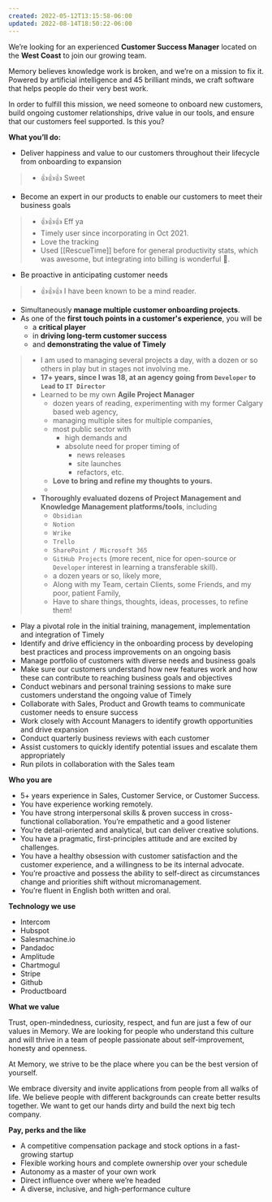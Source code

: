 ```yaml
---
created: 2022-05-12T13:15:58-06:00
updated: 2022-08-14T18:50:22-06:00
---
```

We’re looking for an experienced **Customer Success Manager** located on the **West Coast** to join our growing team.

Memory believes knowledge work is broken, and we’re on a mission to fix it. Powered by artificial intelligence and 45 brilliant minds, we craft software that helps people do their very best work.

In order to fulfill this mission, we need someone to onboard new customers, build ongoing customer relationships, drive value in our tools, and ensure that our customers feel supported. Is this you?  
  

**What you’ll do:**  

-   Deliver happiness and value to our customers throughout their lifecycle from onboarding to expansion
> - 👍👍👍 Sweet


-   Become an expert in our products to enable our customers to meet their business goals
> - 👍👍👍 Eff ya 
> - Timely user since incorporating in Oct 2021.
> - Love the tracking
> - Used [[RescueTime]] before for general productivity stats, which was awesome, but integrating into billing is wonderful 💏.

-   Be proactive in anticipating customer needs

> - 👍👍👍 I have been known to be a mind reader. 

-   Simultaneously **manage multiple customer onboarding projects**.
- As one of the **first touch points in a customer's experience**, you will be 
	- a **critical player** 
	- in **driving long-term customer success** 
	- and **demonstrating the value of Timely**
    
> - I am used to managing several projects a day, with a dozen or so others in play but in stages not involving me.
> - **17+ years, since I was 18, at an agency going from `Developer` to `Lead` to `IT Director`**
> - Learned to be my own **Agile Project Manager**
> 	- dozen years of reading, experimenting with my former Calgary based web agency, 
> 	- managing multiple sites for multiple companies,
> 	-  most public sector with 
> 		- high demands and 
> 		- absolute need for proper timing of 
> 			- news releases
> 			- site launches
> 			- refactors, etc.
> 	- **Love to bring and refine my thoughts to yours.**
> 	- 
> - **Thoroughly evaluated dozens of Project Management and Knowledge Management platforms/tools**, including
> 	-  `Obsidian`
> 	- `Notion`
> 	- `Wrike`
> 	- `Trello`
> 	- `SharePoint / Microsoft 365`
> 	- `GitHub Projects` (more recent, nice for open-source or `Developer` interest in learning a transferable skill).
> 	- a dozen years or so, likely more,
> 	- Along with my Team, certain Clients, some Friends, and my poor, patient Family,
> 	- Have to share things, thoughts, ideas, processes, to refine them!
> 


-   Play a pivotal role in the initial training, management, implementation and integration of Timely
-   Identify and drive efficiency in the onboarding process by developing best practices and process improvements on an ongoing basis
-   Manage portfolio of customers with diverse needs and business goals
-   Make sure our customers understand how new features work and how these can contribute to reaching business goals and objectives
-   Conduct webinars and personal training sessions to make sure customers understand the ongoing value of Timely
-   Collaborate with Sales, Product and Growth teams to communicate customer needs to ensure success
-   Work closely with Account Managers to identify growth opportunities and drive expansion
-   Conduct quarterly business reviews with each customer
-   Assist customers to quickly identify potential issues and escalate them appropriately
-   Run pilots in collaboration with the Sales team

**Who you are**  

-   5+ years experience in Sales, Customer Service, or Customer Success.
-   You have experience working remotely.
-   You have strong interpersonal skills & proven success in cross-functional collaboration. You’re empathetic and a good listener
-   You’re detail-oriented and analytical, but can deliver creative solutions.
-   You have a pragmatic, first-principles attitude and are excited by challenges.
-   You have a healthy obsession with customer satisfaction and the customer experience, and a willingness to be its internal advocate.
-   You’re proactive and possess the ability to self-direct as circumstances change and priorities shift without micromanagement.
-   You’re fluent in English both written and oral.

**Technology we use**  

-   Intercom
-   Hubspot
-   Salesmachine.io
-   Pandadoc
-   Amplitude
-   Chartmogul
-   Stripe
-   Github
-   Productboard

**What we value**

Trust, open-mindedness, curiosity, respect, and fun are just a few of our values in Memory. We are looking for people who understand this culture and will thrive in a team of people passionate about self-improvement, honesty and openness.

At Memory, we strive to be the place where you can be the best version of yourself.

We embrace diversity and invite applications from people from all walks of life. We believe people with different backgrounds can create better results together. We want to get our hands dirty and build the next big tech company.

**Pay, perks and the like**

-   A competitive compensation package and stock options in a fast-growing startup
-   Flexible working hours and complete ownership over your schedule
-   Autonomy as a master of your own work
-   Direct influence over where we’re headed
-   A diverse, inclusive, and high-performance culture